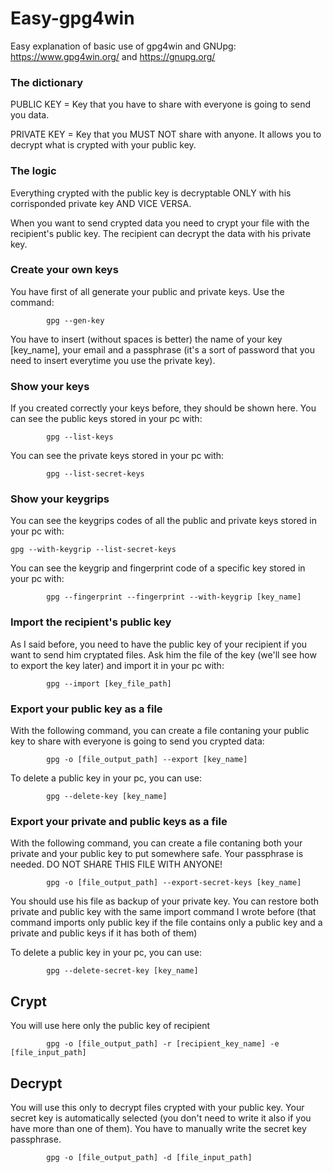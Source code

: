 # Easy-gpg4win
Easy explanation of basic use of gpg4win and GNUpg: https://www.gpg4win.org/ and https://gnupg.org/

### The dictionary
PUBLIC KEY = Key that you have to share with everyone is going to send you data.

PRIVATE KEY = Key that you MUST NOT share with anyone. It allows you to decrypt what is crypted with your public key.

### The logic
Everything crypted with the public key is decryptable ONLY with his corrisponded private key AND VICE VERSA.

When you want to send crypted data you need to crypt your file with the recipient's public key.
The recipient can decrypt the data with his private key.

### Create your own keys
You have first of all generate your public and private keys. 
Use the command:

            gpg --gen-key
            
You have to insert (without spaces is better) the name of your key [key_name], your email and a passphrase (it's a sort of password that you need to insert everytime you use the private key).

### Show your keys
      
If you created correctly your keys before, they should be shown here.
You can see the public keys stored in your pc with:
            
            gpg --list-keys
                
You can see the private keys stored in your pc with:
            
            gpg --list-secret-keys
               
### Show your keygrips

You can see the keygrips codes of all the public and private keys stored in your pc with:

	gpg --with-keygrip --list-secret-keys
	
You can see the keygrip and fingerprint code of a specific key stored in your pc with:

            gpg --fingerprint --fingerprint --with-keygrip [key_name]

### Import the recipient's public key
                
As I said before, you need to have the public key of your recipient if you want to send him cryptated files.
Ask him the file of the key (we'll see how to export the key later) and import it in your pc with:

            gpg --import [key_file_path]      
            
                
### Export your public key as a file
                                
With the following command, you can create a file contaning your public key to share with everyone is going to send you crypted data:

            gpg -o [file_output_path] --export [key_name]

To delete a public key in your pc, you can use:

            gpg --delete-key [key_name] 
                
### Export your private and public keys as a file

With the following command, you can create a file contaning both your private and your public key to put somewhere safe.
Your passphrase is needed. DO NOT SHARE THIS FILE WITH ANYONE!

            gpg -o [file_output_path] --export-secret-keys [key_name]
          
You should use his file as backup of your private key. You can restore both private and public key with the same import command I wrote before (that command imports only public key if the file contains only a public key and a private and public keys if it has both of them)

To delete a public key in your pc, you can use:

            gpg --delete-secret-key [key_name] 
                               
## Crypt
You will use here only the public key of recipient

            gpg -o [file_output_path] -r [recipient_key_name] -e [file_input_path]
                
## Decrypt
You will use this only to decrypt files crypted with your public key. Your secret key is automatically selected (you don't need to write it also if you have more than one of them). You have to manually write the secret key passphrase. 

            gpg -o [file_output_path] -d [file_input_path]

